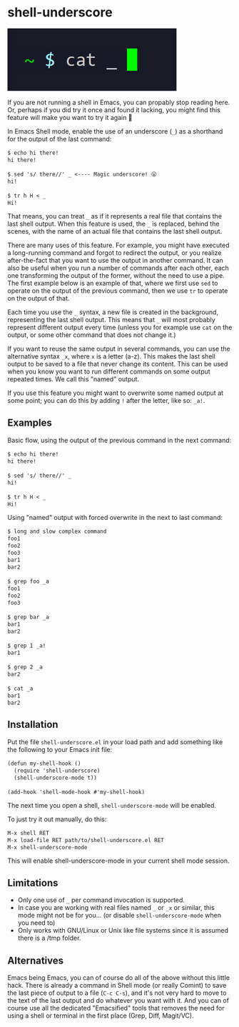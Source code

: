 # shell-underscore

![Screenshot of terminal input using the command cat and an underscore](/cat_.png?raw=true "cat_")

If you are not running a shell in Emacs, you can propably stop reading
here. Or, perhaps if you did try it once and found it lacking, you
might find this feature will make you want to try it again 🙂

In Emacs Shell mode, enable the use of an underscore (```_```) as a
shorthand for the output of the last command:

```
$ echo hi there!
hi there!

$ sed 's/ there//' _ <---- Magic underscore! 😮 
hi!

$ tr h H < _
Hi!
```

That means, you can treat ```_``` as if it represents a real file that
contains the last shell output.  When this feature is used, the
```_``` is replaced, behind the scenes, with the name of an actual
file that contains the last shell output.

There are many uses of this feature.  For example, you might have
executed a long-running command and forgot to redirect the output, or
you realize after-the-fact that you want to use the output in another
command.  It can also be useful when you run a number of commands
after each other, each one transforming the output of the former,
without the need to use a pipe.  The first example below is an example
of that, where we first use ```sed``` to operate on the output of the
previous command, then we use ```tr``` to operate on the output of
that.

Each time you use the ```_``` syntax, a new file is created in the
background, representing the last shell output. This means that
```_``` will most probably represent different output every time
(unless you for example use ```cat``` on the output, or some other
command that does not change it.)

If you want to reuse the same output in several commands, you can use
the alternative syntax ```_x```, where ```x``` is a letter (a-z). This
makes the last shell output to be saved to a file that never change
its content. This can be used when you know you want to run different
commands on some output repeated times. We call this "named" output.

If you use this feature you might want to overwrite some named output
at some point; you can do this by adding ```!``` after the letter,
like so: ```_a!```.

## Examples

Basic flow, using the output of the previous command in the next
command:

```
$ echo hi there!
hi there!

$ sed 's/ there//' _
hi!

$ tr h H < _
Hi!
```

Using "named" output with forced overwrite in the next to last command:

```
$ long and slow complex command
foo1
foo2
foo3
bar1
bar2

$ grep foo _a
foo1
foo2
foo3

$ grep bar _a
bar1
bar2

$ grep 1 _a!
bar1

$ grep 2 _a
bar2

$ cat _a
bar1
bar2
```

## Installation

Put the file ```shell-underscore.el``` in your load path and add
something like the following to your Emacs init file:

```emacs-lisp
(defun my-shell-hook ()
  (require 'shell-underscore)
  (shell-underscore-mode t))

(add-hook 'shell-mode-hook #'my-shell-hook)
```

The next time you open a shell, ```shell-underscore-mode``` will be enabled.

To just try it out manually, do this:

```
M-x shell RET
M-x load-file RET path/to/shell-underscore.el RET
M-x shell-underscore-mode
```

This will enable shell-underscore-mode in your current shell mode session.

## Limitations

- Only one use of ```_``` per command invocation is supported.
- In case you are working with real files named ```_``` or ```_x``` or similar, this mode might not be for you... (or disable ```shell-underscore-mode``` when you need to)
- Only works with GNU/Linux or Unix like file systems since it is assumed there is a /tmp folder.

## Alternatives

Emacs being Emacs, you can of course do all of the above without this
little hack. There is already a command in Shell mode (or really
Comint) to save the last piece of output to a file (```C-c C-s```),
and it's not very hard to move to the text of the last output and do
whatever you want with it. And you can of course use all the dedicated
"Emacsified" tools that removes the need for using a shell or terminal
in the first place (Grep, Diff, Magit/VC).

